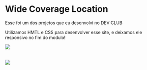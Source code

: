 <h1>Wide Coverage Location</h1>
<p>Esse foi um dos projetos que eu desenvolvi no <a>DEV CLUB</a></p>
<p>Utilizamos HMTL e CSS para desenvolver esse site, e deixamos ele responsivo no fim do modulo!</p>
<img src="file:///C:/Users/manel/OneDrive/Imagens/WIDE%20SITE.png"/> 
<br>
<br>
<br>
<img src="file:///C:/Users/manel/OneDrive/Imagens/WIDE%20RESPONSIVO.png"/>
